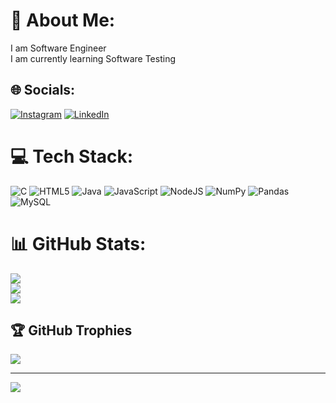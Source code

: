 # 💫 About Me:
I am Software Engineer<br>I am currently learning Software Testing


## 🌐 Socials:
[![Instagram](https://img.shields.io/badge/Instagram-%23E4405F.svg?logo=Instagram&logoColor=white)](https://instagram.com/tanuravi09) [![LinkedIn](https://img.shields.io/badge/LinkedIn-%230077B5.svg?logo=linkedin&logoColor=white)](https://linkedin.com/in/tanu-c-r-88b629299) 

# 💻 Tech Stack:
![C](https://img.shields.io/badge/c-%2300599C.svg?style=flat&logo=c&logoColor=white) ![HTML5](https://img.shields.io/badge/html5-%23E34F26.svg?style=flat&logo=html5&logoColor=white) ![Java](https://img.shields.io/badge/java-%23ED8B00.svg?style=flat&logo=openjdk&logoColor=white) ![JavaScript](https://img.shields.io/badge/javascript-%23323330.svg?style=flat&logo=javascript&logoColor=%23F7DF1E) ![NodeJS](https://img.shields.io/badge/node.js-6DA55F?style=flat&logo=node.js&logoColor=white) ![NumPy](https://img.shields.io/badge/numpy-%23013243.svg?style=flat&logo=numpy&logoColor=white) ![Pandas](https://img.shields.io/badge/pandas-%23150458.svg?style=flat&logo=pandas&logoColor=white) ![MySQL](https://img.shields.io/badge/mysql-4479A1.svg?style=flat&logo=mysql&logoColor=white)
# 📊 GitHub Stats:
![](https://github-readme-stats.vercel.app/api?username=tanucrckm&theme=radical&hide_border=false&include_all_commits=true&count_private=true)<br/>
![](https://github-readme-streak-stats.herokuapp.com/?user=tanucrckm&theme=radical&hide_border=false)<br/>
![](https://github-readme-stats.vercel.app/api/top-langs/?username=tanucrckm&theme=radical&hide_border=false&include_all_commits=true&count_private=true&layout=compact)

## 🏆 GitHub Trophies
![](https://github-profile-trophy.vercel.app/?username=tanucrckm&theme=radical&no-frame=false&no-bg=true&margin-w=4)

---
[![](https://visitcount.itsvg.in/api?id=tanucrckm&icon=1&color=1)](https://visitcount.itsvg.in)

<!-- Proudly created with GPRM ( https://gprm.itsvg.in ) -->
